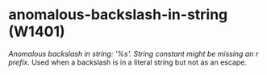 # anomalous-backslash-in-string (W1401)
*Anomalous backslash in string: '%s'. String constant might be missing
an r prefix.* Used when a backslash is in a literal string but not as an
escape.
